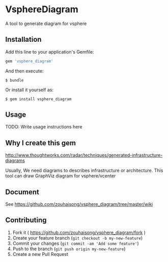 # VsphereDiagram

A tool to generate diagram for vsphere

## Installation

Add this line to your application's Gemfile:

```ruby
gem 'vsphere_diagram'
```

And then execute:

    $ bundle

Or install it yourself as:

    $ gem install vsphere_diagram

## Usage

TODO: Write usage instructions here

## Why I create this gem
http://www.thoughtworks.com/radar/techniques/generated-infrastructure-diagrams

Usually, We need diagrams to describes infrastructure or architecture.
This tool can draw GraphViz diagram for vsphere/vcenter

## Document
See https://github.com/zouhaisong/vsphere_diagram/tree/master/wiki

## Contributing
1. Fork it ( https://github.com/zouhaisong/vsphere_diagram/fork )
2. Create your feature branch (`git checkout -b my-new-feature`)
3. Commit your changes (`git commit -am 'Add some feature'`)
4. Push to the branch (`git push origin my-new-feature`)
5. Create a new Pull Request

